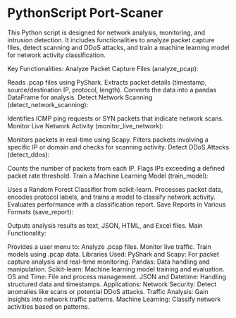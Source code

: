 # PythonScript Port-Scaner

This Python script is designed for network analysis, monitoring, and intrusion detection. It includes functionalities to analyze packet capture files, detect scanning and DDoS attacks, and train a machine learning model for network activity classification.

Key Functionalities:
Analyze Packet Capture Files (analyze_pcap):

Reads .pcap files using PyShark.
Extracts packet details (timestamp, source/destination IP, protocol, length).
Converts the data into a pandas DataFrame for analysis.
Detect Network Scanning (detect_network_scanning):

Identifies ICMP ping requests or SYN packets that indicate network scans.
Monitor Live Network Activity (monitor_live_network):

Monitors packets in real-time using Scapy.
Filters packets involving a specific IP or domain and checks for scanning activity.
Detect DDoS Attacks (detect_ddos):

Counts the number of packets from each IP.
Flags IPs exceeding a defined packet rate threshold.
Train a Machine Learning Model (train_model):

Uses a Random Forest Classifier from scikit-learn.
Processes packet data, encodes protocol labels, and trains a model to classify network activity.
Evaluates performance with a classification report.
Save Reports in Various Formats (save_report):

Outputs analysis results as text, JSON, HTML, and Excel files.
Main Functionality:

Provides a user menu to:
Analyze .pcap files.
Monitor live traffic.
Train models using .pcap data.
Libraries Used:
PyShark and Scapy: For packet capture analysis and real-time monitoring.
Pandas: Data handling and manipulation.
Scikit-learn: Machine learning model training and evaluation.
OS and Time: File and process management.
JSON and Datetime: Handling structured data and timestamps.
Applications:
Network Security: Detect anomalies like scans or potential DDoS attacks.
Traffic Analysis: Gain insights into network traffic patterns.
Machine Learning: Classify network activities based on patterns.
